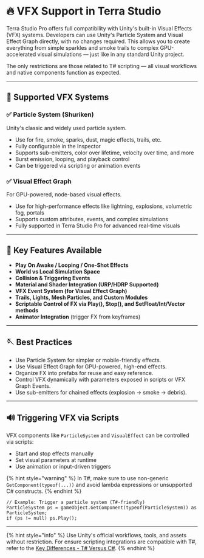 # 🔥 VFX Support in Terra Studio

Terra Studio Pro offers full compatibility with Unity's built-in Visual Effects (VFX) systems. Developers can use Unity's Particle System and Visual Effect Graph directly, with no changes required. This allows you to create everything from simple sparkles and smoke trails to complex GPU-accelerated visual simulations — just like in any standard Unity project.

The only restrictions are those related to T# scripting — all visual workflows and native components function as expected.

***

## 🚀 Supported VFX Systems

### ✅ Particle System (Shuriken)

Unity's classic and widely used particle system.

* Use for fire, smoke, sparks, dust, magic effects, trails, etc.
* Fully configurable in the Inspector
* Supports sub-emitters, color over lifetime, velocity over time, and more
* Burst emission, looping, and playback control
* Can be triggered via scripting or animation events

### ✅ Visual Effect Graph

For GPU-powered, node-based visual effects.

* Use for high-performance effects like lightning, explosions, volumetric fog, portals
* Supports custom attributes, events, and complex simulations
* Fully supported in Terra Studio Pro for advanced real-time visuals

***

## 🔹 Key Features Available

* **Play On Awake / Looping / One-Shot Effects**
* **World vs Local Simulation Space**
* **Collision & Triggering Events**
* **Material and Shader Integration (URP/HDRP Supported)**
* **VFX Event System (for Visual Effect Graph)**
* **Trails, Lights, Mesh Particles, and Custom Modules**
* **Scriptable Control of FX via Play(), Stop(), and SetFloat/Int/Vector methods**
* **Animator Integration** (trigger FX from keyframes)

***

## 🪡 Best Practices

* Use Particle System for simpler or mobile-friendly effects.
* Use Visual Effect Graph for GPU-powered, high-end effects.
* Organize FX into prefabs for reuse and easy reference.
* Control VFX dynamically with parameters exposed in scripts or VFX Graph Events.
* Use sub-emitters for chained effects (explosion -> smoke -> debris).

***

## 🔊 Triggering VFX via Scripts

VFX components like `ParticleSystem` and `VisualEffect` can be controlled via scripts:

* Start and stop effects manually
* Set visual parameters at runtime
* Use animation or input-driven triggers

{% hint style="warning" %}
In T#, make sure to use non-generic `GetComponent(typeof(...))` and avoid lambda expressions or unsupported C# constructs.
{% endhint %}

```
// Example: Trigger a particle system (T#-friendly)
ParticleSystem ps = gameObject.GetComponent(typeof(ParticleSystem)) as ParticleSystem;
if (ps != null) ps.Play();
```

***

{% hint style="info" %}
Use Unity's official workflows, tools, and assets without restriction. For ensure scripting integrations are compatible with T#, refer to the [Key Differences - T# Versus C#](key-differences-t-versus-c/).
{% endhint %}

